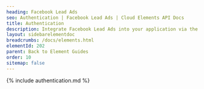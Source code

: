 ```yaml
---
heading: Facebook Lead Ads
seo: Authentication | Facebook Lead Ads | Cloud Elements API Docs
title: Authentication
description: Integrate Facebook Lead Ads into your application via the Cloud Elements APIs.
layout: sidebarelementdoc
breadcrumbs: /docs/elements.html
elementId: 202
parent: Back to Element Guides
order: 10
sitemap: false
---
```


{% include authentication.md %}
